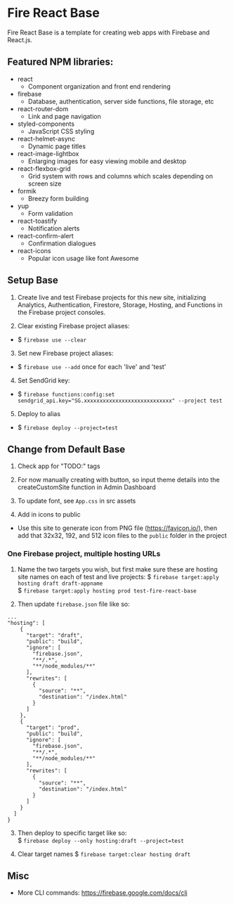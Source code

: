# Fire React Base
Fire React Base is a template for creating web apps with Firebase and React.js.

## Featured NPM libraries:
* react 
    * Component organization and front end rendering
* firebase
    * Database, authentication, server side functions, file storage, etc
* react-router-dom
    * Link and page navigation
* styled-components
    * JavaScript CSS styling
* react-helmet-async
    * Dynamic page titles
* react-image-lightbox
    * Enlarging images for easy viewing mobile and desktop
* react-flexbox-grid
    * Grid system with rows and columns which scales depending on screen size
* formik
    * Breezy form building
* yup
    * Form validation
* react-toastify
    * Notification alerts
* react-confirm-alert
    * Confirmation dialogues
* react-icons
    * Popular icon usage like font Awesome

## Setup Base
1. Create live and test Firebase projects for this new site, initializing Analytics, Authentication, Firestore, Storage, Hosting, and Functions in the Firebase project consoles.

2. Clear existing Firebase project aliases:
- $ `firebase use --clear`

3. Set new Firebase project aliases:
- $ `firebase use --add` once for each 'live' and 'test'

4. Set SendGrid key:
- $ `firebase functions:config:set sendgrid_api.key="SG.xxxxxxxxxxxxxxxxxxxxxxxxxxxx" --project test` 

5. Deploy to alias
- $ `firebase deploy --project=test`

## Change from Default Base
1. Check app for "TODO:" tags

2. For now manually creating with button, so input theme details into the createCustomSite function in Admin Dashboard

3. To update font, see `App.css` in src assets

4. Add in icons to public 
- Use this site to generate icon from PNG file (https://favicon.io/), then add that 32x32, 192, and 512 icon files to the `public` folder in the project


### One Firebase project, multiple hosting URLs
1. Name the two targets you wish, but first make sure these are hosting site names on each of test and live projects:
 $ `firebase target:apply hosting draft draft-appname`  
 $ `firebase target:apply hosting prod test-fire-react-base`  
 
2. Then update `firebase.json` file like so:  
```
...
"hosting": [
    {
      "target": "draft",
      "public": "build",
      "ignore": [
        "firebase.json",
        "**/.*",
        "**/node_modules/**"
      ],
      "rewrites": [
        {
          "source": "**",
          "destination": "/index.html"
        }
      ]
    },
    {
      "target": "prod",
      "public": "build",
      "ignore": [
        "firebase.json",
        "**/.*",
        "**/node_modules/**"
      ],
      "rewrites": [
        {
          "source": "**",
          "destination": "/index.html"
        }
      ]
    }
  ]
}

```  

3. Then deploy to specific target like so:  
 $ `firebase deploy --only hosting:draft --project=test`

4. Clear target names
 $ `firebase target:clear hosting draft`

## Misc
- More CLI commands: https://firebase.google.com/docs/cli